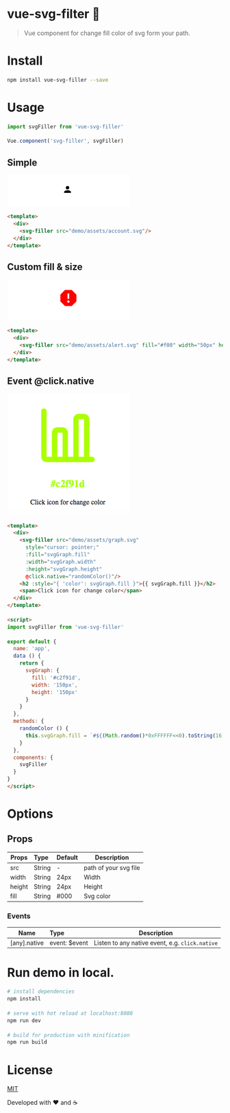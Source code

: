 # vue-svg-filter 🎨

> Vue component for change fill color of svg form your path.

# Install

```sh
npm install vue-svg-filler --save
```
# Usage
```javascript
import svgFiller from 'vue-svg-filler'

Vue.component('svg-filler', svgFiller)
```
## Simple
<img src="./demo/assets/ex1.png"/>

```html
<template>
  <div>
    <svg-filler src="demo/assets/account.svg"/>
  </div>
</template>
```

## Custom fill & size
<img src="./demo/assets/ex2.png"/>

```html
<template>
  <div>
    <svg-filler src="demo/assets/alert.svg" fill="#f00" width="50px" height="50px"/>
  </div>
</template>
```

## Event @click.native
<img src="./demo/assets/ex3.png"/>

```html
<template>
  <div>
    <svg-filler src="demo/assets/graph.svg"
      style="cursor: pointer;"
      :fill="svgGraph.fill"
      :width="svgGraph.width"
      :height="svgGraph.height"
      @click.native="randomColor()"/>
    <h2 :style="{ 'color': svgGraph.fill }">{{ svgGraph.fill }}</h2>
    <span>Click icon for change color</span>
  </div>
</template>

<script>
import svgFiller from 'vue-svg-filler'

export default {
  name: 'app',
  data () {
    return {
      svgGraph: {
        fill: '#c2f91d',
        width: '150px',
        height: '150px'
      }
    }
  },
  methods: {
    randomColor () {
      this.svgGraph.fill = `#${(Math.random()*0xFFFFFF<<0).toString(16)}`
    }
  },
  components: {
    svgFiller
  }
}
</script>
```

# Options

## Props
| Props       | Type          | Default  | Description  |
| ----------- |:--------------| ---------|--------------|
| src         | String        | -        | path of your svg file   |
| width       | String        | 24px     | Width |
| height      | String        | 24px     | Height |
| fill        | String        | #000     | Svg color |

### Events
| Name          | Type          | Description  |
| --------------|:--------------|--------------|
| [any].native | event: $event  | Listen to any native event, e.g. `click.native`|

# Run demo in local.

``` bash
# install dependencies
npm install

# serve with hot reload at localhost:8080
npm run dev

# build for production with minification
npm run build
```
# License

[MIT](LICENSE)

Developed with ❤️ and ☕️
